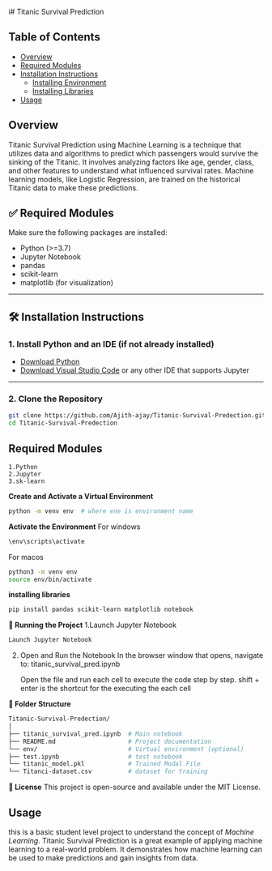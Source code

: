 i# Titanic Survival Prediction

## Table of Contents
- [Overview](#overview)
- [Required Modules](#required-modules)
- [Installation Instructions](#installation-instruction)
  - [Installing Environment](#installing_environment)
  - [Installing Libraries](#installing_libraries)
- [Usage](#usage)
  

## Overview

Titanic Survival Prediction using Machine Learning is a technique that utilizes data and algorithms to predict which passengers would survive the sinking of the Titanic. It involves analyzing factors like age, gender, class, and other features to understand what influenced survival rates. Machine learning models, like Logistic Regression, are trained on the historical Titanic data to make these predictions. 

## ✅ Required Modules

Make sure the following packages are installed:

- Python (>=3.7)
- Jupyter Notebook
- pandas
- scikit-learn
- matplotlib (for visualization)

---

## 🛠️ Installation Instructions

### 1. Install Python and an IDE (if not already installed)

- [Download Python](https://www.python.org/downloads/)
- [Download Visual Studio Code](https://code.visualstudio.com/) or any other IDE that supports Jupyter

---

### 2. Clone the Repository

```bash
git clone https://github.com/Ajith-ajay/Titanic-Survival-Predection.git
cd Titanic-Survival-Predection
```

## Required Modules

    1.Python
    2.Jupyter
    3.sk-learn

**Create and Activate a Virtual Environment**

```bash
python -m venv env  # where ene is environment name
```
**Activate the Environment**
For windows
```bash
\env\scripts\activate
```
For macos
```bash
python3 -m venv env
source env/bin/activate
```
**installing libraries**

```bash
pip install pandas scikit-learn matplotlib notebook
```

**🚀 Running the Project**
1.Launch Jupyter Notebook
```bash
Launch Jupyter Notebook
```

2. Open and Run the Notebook
    In the browser window that opens, navigate to:
    titanic_survival_pred.ipynb

    Open the file and run each cell to execute the code step by step. shift + enter is the shortcut for the executing the each cell

**📂 Folder Structure**
```bash
Titanic-Survival-Predection/
│
├── titanic_survival_pred.ipynb  # Main notebook
├── README.md                    # Project documentation
└── env/                         # Virtual environment (optional)
├── test.ipynb                   # test notebook
└── titanic_model.pkl            # Trained Modal File
└── Titanci-dataset.csv          # dataset for training
```

**📄 License**
This project is open-source and available under the MIT License.

## Usage

this is a basic student level project to understand the concept of *Machine Learning*. Titanic Survival Prediction is a great example of applying machine learning to a real-world problem. It demonstrates how machine learning can be used to make predictions and gain insights from data.


